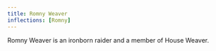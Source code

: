 ```yaml
---
title: Romny Weaver
inflections: [Romny]
---
```


Romny Weaver is an ironborn raider and a member of House Weaver.


